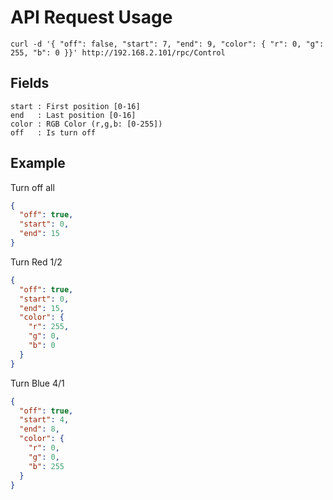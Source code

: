 


# API Request Usage

```
curl -d '{ "off": false, "start": 7, "end": 9, "color": { "r": 0, "g": 255, "b": 0 }}' http://192.168.2.101/rpc/Control
```

## Fields
```
start : First position [0-16]
end   : Last position [0-16]
color : RGB Color (r,g,b: [0-255])
off   : Is turn off
```


## Example
Turn off all

```json
{
  "off": true,
  "start": 0,
  "end": 15
}
```


Turn Red 1/2

```json
{
  "off": true,
  "start": 0,
  "end": 15,
  "color": {
    "r": 255,
    "g": 0,
    "b": 0
  }
}
```

Turn Blue 4/1

```json
{
  "off": true,
  "start": 4,
  "end": 8,
  "color": {
    "r": 0,
    "g": 0,
    "b": 255
  }
}
```
